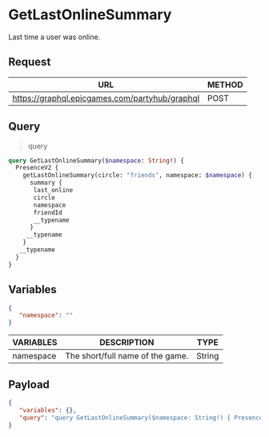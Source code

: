 # GetLastOnlineSummary

Last time a user was online.

## Request
| URL | METHOD |
| - | - |
| https://graphql.epicgames.com/partyhub/graphql | POST |

## Query
> query
```graphql
query GetLastOnlineSummary($namespace: String!) {
  PresenceV2 {
    getLastOnlineSummary(circle: "friends", namespace: $namespace) {
      summary {
       last_online
       circle
       namespace
       friendId
       __typename
      }
     __typename
    }
   __typename
  }
}
```

## Variables
```json
{
   "namespace": ""
}
```
| VARIABLES | DESCRIPTION | TYPE |
| - | - | - |
| namespace | The short/full name of the game. | String |

## Payload
```json
{
   "variables": {},
   "query": "query GetLastOnlineSummary($namespace: String!) { PresenceV2 { __typename getLastOnlineSummary(namespace: $namespace, circle: \"friends\") { __typename summary { __typename friendId namespace circle last_online } } } }"
}
```